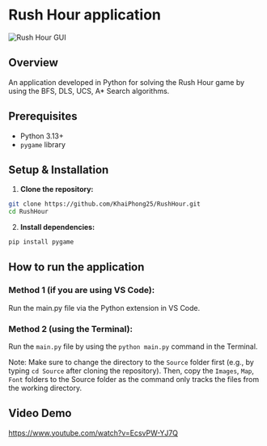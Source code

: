 # Rush Hour application
![Rush Hour GUI](.\Pictures\Screenshots\RushHour.png)

## Overview

An application developed in Python for solving the Rush Hour game by using the BFS, DLS, UCS, A* Search algorithms.

## Prerequisites

*   Python 3.13+
*   `pygame` library


## Setup & Installation

1. **Clone the repository:**

```bash
git clone https://github.com/KhaiPhong25/RushHour.git
cd RushHour
```

2. **Install dependencies:**

```bash
pip install pygame
```

## How to run the application

### Method 1 (if you are using VS Code):
Run the main.py file via the Python extension in VS Code. 

### Method 2 (using the Terminal):
Run the `main.py` file by using the `python main.py` command in the Terminal.

Note: Make sure to change the directory to the `Source` folder first (e.g., by typing `cd Source` after cloning the repository). Then, copy the `Images`, `Map`, `Font` folders to the Source folder as the command only tracks the files from the working directory.

## Video Demo
https://www.youtube.com/watch?v=EcsvPW-YJ7Q